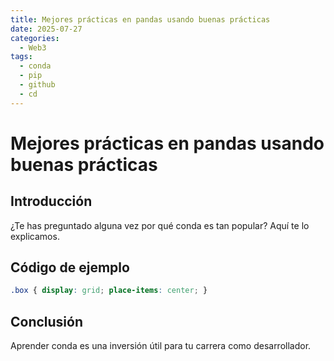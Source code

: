 ```yaml
---
title: Mejores prácticas en pandas usando buenas prácticas
date: 2025-07-27
categories:
  - Web3
tags:
  - conda
  - pip
  - github
  - cd
---
```


# Mejores prácticas en pandas usando buenas prácticas

## Introducción

¿Te has preguntado alguna vez por qué conda es tan popular? Aquí te lo explicamos.

## Código de ejemplo

```css
.box { display: grid; place-items: center; }
```

## Conclusión

Aprender conda es una inversión útil para tu carrera como desarrollador.